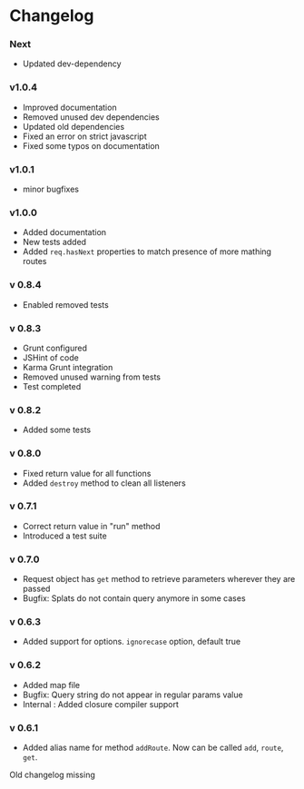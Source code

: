 Changelog
=========
### Next

- Updated dev-dependency

### v1.0.4

- Improved documentation
- Removed unused dev dependencies
- Updated old dependencies
- Fixed an error on strict javascript
- Fixed some typos on documentation

### v1.0.1
- minor bugfixes

### v1.0.0
- Added documentation
- New tests added
- Added `req.hasNext` properties to match presence of more mathing routes


### v 0.8.4
- Enabled removed tests

### v 0.8.3
- Grunt configured
- JSHint of code
- Karma Grunt integration
- Removed unused warning from tests
- Test completed

### v 0.8.2
- Added some tests

### v 0.8.0
- Fixed return value for all functions
- Added `destroy` method to clean all listeners

### v 0.7.1
- Correct return value in "run" method
- Introduced a test suite

### v 0.7.0
- Request object has `get` method to retrieve parameters wherever they are passed
- Bugfix: Splats do not contain query anymore in some cases


### v 0.6.3
- Added support for options. `ignorecase` option, default true

### v 0.6.2
- Added map file
- Bugfix: Query string do not appear in regular params value
- Internal : Added closure compiler support

### v 0.6.1
- Added alias name for method `addRoute`. Now can be called `add`, `route`, `get`.

Old changelog missing

